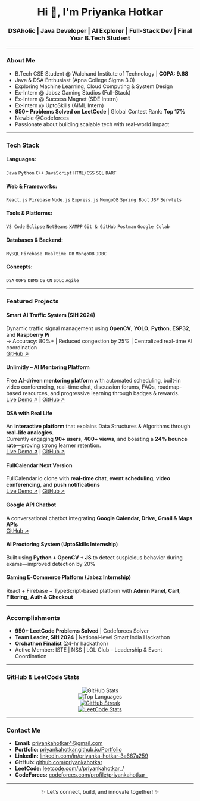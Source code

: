 <h1 align="center">Hi 👋, I'm Priyanka Hotkar</h1>
<h3 align="center">DSAholic | Java Developer | AI Explorer | Full-Stack Dev | Final Year B.Tech Student</h3>

---

### About Me
- B.Tech CSE Student @ Walchand Institute of Technology | **CGPA: 9.68**
- Java & DSA Enthusiast (Apna College Sigma 3.0)  
- Exploring Machine Learning, Cloud Computing & System Design  
- Ex-Intern @ Jabsz Gaming Studios (Full-Stack)  
- Ex-Intern @ Success Magnet (SDE Intern)  
- Ex-Intern @ UptoSkills (AIML Intern)  
- **950+ Problems Solved on LeetCode** | Global Contest Rank: **Top 17%**  
- Newbie @Codeforces  
- Passionate about building scalable tech with real-world impact  

---

### Tech Stack

#### Languages:
`Java` `Python` `C++` `JavaScript` `HTML/CSS` `SQL` `DART`

#### Web & Frameworks:
`React.js` `Firebase` `Node.js` `Express.js` `MongoDB` `Spring Boot` `JSP` `Servlets`

#### Tools & Platforms:
`VS Code` `Eclipse` `NetBeans` `XAMPP` `Git & GitHub` `Postman` `Google Colab`

#### Databases & Backend:
`MySQL` `Firebase Realtime DB` `MongoDB` `JDBC`

#### Concepts:
`DSA` `OOPS` `DBMS` `OS` `CN` `SDLC` `Agile`

---

### Featured Projects

#### Smart AI Traffic System (SIH 2024)
Dynamic traffic signal management using **OpenCV**, **YOLO**, **Python**, **ESP32**, and **Raspberry Pi**  
→ Accuracy: 80%+ | Reduced congestion by 25% | Centralized real-time AI coordination  
[GitHub ↗](https://github.com/SAMKIT-CHOPDA/SIH)

#### Unlimitly – AI Mentoring Platform  
Free **AI-driven mentoring platform** with automated scheduling, built-in video conferencing, real-time chat, discussion forums, FAQs, roadmap-based resources, and progressive learning through badges & rewards.  
[Live Demo ↗](https://unlimitly-c1506.web.app/) | [GitHub ↗](https://github.com/priyankahotkar/Unlimitly)

#### DSA with Real Life  
An **interactive platform** that explains Data Structures & Algorithms through **real-life analogies**.  
Currently engaging **90+ users**, **400+ views**, and boasting a **24% bounce rate**—proving strong learner retention.  
[Live Demo ↗](https://dsa-with-real-life.vercel.app/) | [GitHub ↗](https://github.com/priyankahotkar/DSA-with-Real-Life)

#### FullCalendar Next Version  
FullCalendar.io clone with **real-time chat**, **event scheduling**, **video conferencing**, and **push notifications**  
[Live Demo ↗](https://fullcalender-1bddf.web.app/) | [GitHub ↗](https://github.com/priyankahotkar/fullcalenderNextVersion)

#### Google API Chatbot  
A conversational chatbot integrating **Google Calendar, Drive, Gmail & Maps APIs**  
[GitHub ↗](https://github.com/priyankahotkar/GoogleChatbot)

#### AI Proctoring System (UptoSkills Internship)  
Built using **Python + OpenCV + JS** to detect suspicious behavior during exams—improved detection by 20%  

#### Gaming E-Commerce Platform (Jabsz Internship)  
React + Firebase + TypeScript-based platform with **Admin Panel**, **Cart**, **Filtering**, **Auth & Checkout**

---

### Accomplishments
- **950+ LeetCode Problems Solved** | Codeforces Solver  
- **Team Leader, SIH 2024** | National-level Smart India Hackathon  
- **Orchathon Finalist** (24-hr hackathon)  
- Active Member: ISTE | NSS | LOL Club – Leadership & Event Coordination  

---

### GitHub & LeetCode Stats

<div align="center">

![GitHub Stats](https://github-readme-stats.vercel.app/api?username=priyankahotkar&show_icons=true&theme=radical)  
![Top Languages](https://github-readme-stats.vercel.app/api/top-langs/?username=priyankahotkar&layout=compact&theme=radical)  
[![GitHub Streak](https://streak-stats.demolab.com?user=priyankahotkar&theme=radical)](https://git.io/streak-stats)  
[![LeetCode Stats](https://leetcard.jacoblin.cool/priyankahotkar_?theme=dark&font=Fira%20Code&ext=heatmap)](https://leetcode.com/u/priyankahotkar_/)

</div>

---

### Contact Me
- **Email:** priyankahotkar4@gmail.com  
- **Portfolio:** [priyankahotkar.github.io/Portfolio](https://priyankahotkar.github.io/Portfolio-2.0/)  
- **LinkedIn:** [linkedin.com/in/priyanka-hotkar-3a667a259](https://www.linkedin.com/in/priyanka-hotkar-3a667a259)  
- **GitHub:** [github.com/priyankahotkar](https://github.com/priyankahotkar)  
- **LeetCode:** [leetcode.com/u/priyankahotkar_/](https://leetcode.com/u/priyankahotkar_/)  
- **CodeForces:** [codeforces.com/profile/priyankahotkar_](https://codeforces.com/profile/priyankahotkar_)  

---

<div align="center">✨ Let’s connect, build, and innovate together! ✨</div>
